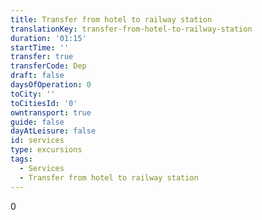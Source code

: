 ```yaml
---
title: Transfer from hotel to railway station
translationKey: transfer-from-hotel-to-railway-station
duration: '01:15'
startTime: ''
transfer: true
transferCode: Dep
draft: false
daysOfOperation: 0
toCity: ''
toCitiesId: '0'
owntransport: true
guide: false
dayAtLeisure: false
id: services
type: excursions
tags:
  - Services
  - Transfer from hotel to railway station
---
```

0